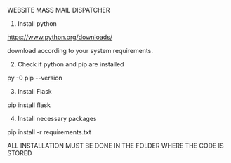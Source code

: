 WEBSITE MASS MAIL DISPATCHER

1. Install python

https://www.python.org/downloads/

download according to your system requirements.


2. Check if python and pip are installed 

py -0
pip --version


3. Install Flask

pip install flask


4. Install necessary packages 

pip install -r requirements.txt


ALL INSTALLATION MUST BE DONE IN THE FOLDER WHERE THE CODE IS STORED
